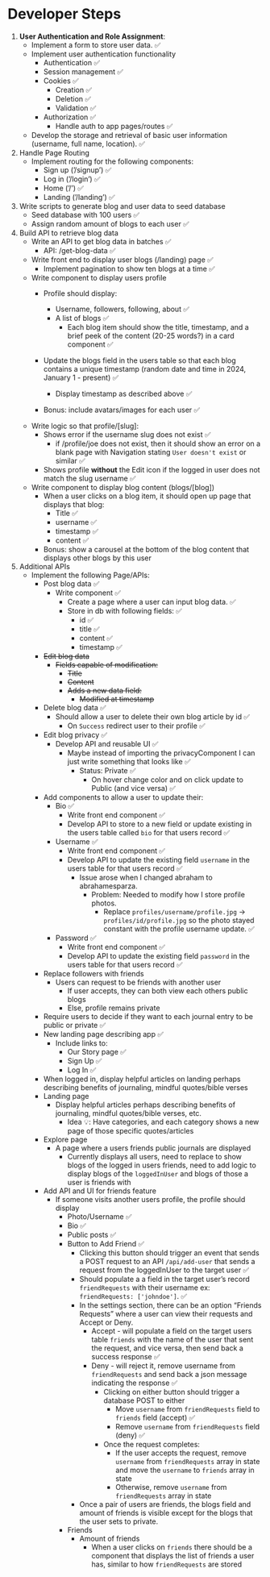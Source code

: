 # Developer Steps

1. **User Authentication and Role Assignment**:
    - Implement a form to store user data. ✅
    - Implement user authentication functionality
        - Authentication ✅
        - Session management ✅
        - Cookies ✅
            - Creation ✅
            - Deletion ✅
            - Validation ✅
        - Authorization ✅
            - Handle auth to app pages/routes ✅
    - Develop the storage and retrieval of basic user information (username, full name, location). ✅
2. Handle Page Routing
    - Implement routing for the following components:
        - Sign up (’/signup’) ✅
        - Log in (’/login’) ✅
        - Home (’/’) ✅
        - Landing (’/landing’) ✅
3. Write scripts to generate blog and user data to seed database 
    - Seed database with 100 users ✅
    - Assign random amount of blogs to each user ✅
4. Build API to retrieve blog data 
    - Write an API to get blog data in batches ✅
        - API: /get-blog-data ✅
    - Write front end to display user blogs (/landing) page ✅
        - Implement pagination to show ten blogs at a time ✅
    - Write component to display users profile
        - Profile should display:
            - Username, followers, following, about ✅
            - A list of blogs ✅
                - Each blog item should show the title, timestamp, and a brief peek of the content (20-25 words?) in a card component ✅
        
        - Update the blogs field in the users table so that each blog contains a unique timestamp (random date and time in 2024, January 1 - present) ✅
            - Display timestamp as described above ✅
        - Bonus: include avatars/images for each user ✅
    - Write logic so that profile/[slug]:
        - Shows error if the username slug does not exist ✅
            - if /profile/joe does not exist, then it should show an error on a blank page with Navigation stating `User doesn't exist` or similar ✅
        - Shows profile **without** the Edit icon if the logged in user does not match the slug username ✅
    - Write component to display blog content (blogs/[blog])
        - When a user clicks on a blog item, it should open up page that displays that blog:
            - Title ✅
            - username ✅
            - timestamp ✅
            - content ✅
        - Bonus: show a carousel at the bottom of the blog content that displays other blogs by this user
5. Additional APIs
    - Implement the following Page/APIs:
        - Post blog data ✅
            - Write component ✅
                - Create a page where a user can input blog data. ✅
                - Store in db with following fields: ✅
                    - id ✅
                    - title ✅
                    - content ✅
                    - timestamp ✅
        - ~~Edit blog data~~
            - ~~Fields capable of modification:~~
                - ~~Title~~
                - ~~Content~~
                - ~~Adds a new data field:~~
                    - ~~Modified at timestamp~~
        - Delete blog data  ✅
            - Should allow a user to delete their own blog article by id ✅
                - On `Success` redirect user to their profile ✅
        - Edit blog privacy ✅
            - Develop API and reusable UI ✅
                - Maybe instead of importing the privacyComponent I can just write something that looks like ✅
                    - Status: Private ✅
                        - On hover change color and on click update to Public (and vice versa) ✅
        - Add components to allow a user to update their:
            - Bio ✅
                - Write front end component ✅
                - Develop API to store to a new field or update existing in the users table called `bio` for that users record ✅
            - Username ✅
                - Write front end component ✅
                - Develop API to update the existing field `username` in the users table for that users record ✅
                    - Issue arose when I changed abraham to abrahamesparza.
                        - Problem: Needed to modify how I store profile photos.
                            - Replace `profiles/username/profile.jpg` → `profiles/id/profile.jpg` so the photo stayed constant with the profile username update. ✅
            - Password ✅
                - Write front end component ✅
                - Develop API to update the existing field `password` in the users table for that users record ✅
        - Replace followers with friends
            - Users can request to be friends with another user
                - If user accepts, they can both view each others public blogs
                - Else, profile remains private
        - Require users to decide if they want to each journal entry to be public or private ✅
        - New landing page describing app ✅
            - Include links to:
                - Our Story page ✅
                - Sign Up ✅
                - Log In ✅
        - When logged in, display helpful articles on landing perhaps describing benefits of journaling, mindful quotes/bible verses
        - Landing page
            - Display helpful articles perhaps describing benefits of journaling, mindful quotes/bible verses, etc.
                - Idea 💡: Have categories, and each category shows a new page of those specific quotes/articles
        - Explore page
            - A page where a users friends public journals are displayed
                - Currently displays all users, need to replace to show blogs of the logged in users friends, need to add logic to display blogs of the `loggedInUser` and blogs of those a user is friends with
        - Add API and UI for friends feature
            - If someone visits another users profile, the profile should display
                - Photo/Username ✅
                - Bio ✅
                - Public posts ✅
                - Button to Add Friend ✅
                    - Clicking this button should trigger an event that sends a POST request to an API `/api/add-user` that sends a request from the loggedInUser to the target user ✅
                    - Should populate a a field in the target user’s record `friendRequests`  with their username ex: `friendRequests: ['johndoe']`.  ✅
                    - In the settings section, there can be an option “Friends Requests” where a user can view their requests and Accept or Deny.
                        - Accept - will populate a field on the target users table `friends`  with the name of the user that sent the request, and vice versa, then send back a success response  ✅
                        - Deny - will reject it, remove username from `friendRequests` and send back a json message indicating the response ✅
                            - Clicking on either button should trigger a database POST to either
                                - Move `username` from `friendRequests` field to `friends` field (accept) ✅
                                - Remove `username` from `friendRequests` field (deny) ✅
                            - Once the request completes:
                                - If the user accepts the request, remove `username` from `friendRequests` array in state and move the `username` to `friends` array in state
                                - Otherwise, remove `username` from `friendRequests` array in state
                    - Once a pair of users are friends, the blogs field and amount of friends is visible except for the blogs that the user sets to private.
                - Friends
                    - Amount of friends
                        - When a user clicks on `friends` there should be a component that displays the list of friends a user has, similar to how `friendRequests` are stored
